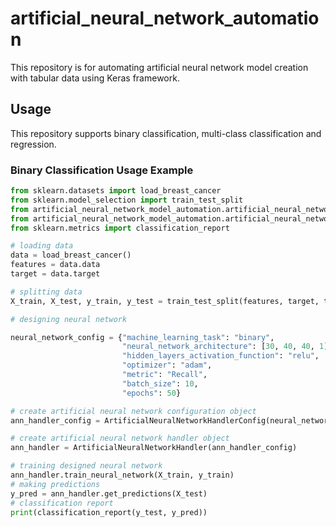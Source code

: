 # artificial_neural_network_automation
This repository is for automating artificial neural network model creation with tabular data using Keras framework.

## Usage
This repository supports binary classification, multi-class classification and regression.

### Binary Classification Usage Example
```python
from sklearn.datasets import load_breast_cancer
from sklearn.model_selection import train_test_split
from artificial_neural_network_model_automation.artificial_neural_network_handler import ArtificialNeuralNetworkHandlerConfig
from artificial_neural_network_model_automation.artificial_neural_network_handler import ArtificialNeuralNetworkHandler
from sklearn.metrics import classification_report

# loading data
data = load_breast_cancer()
features = data.data
target = data.target

# splitting data
X_train, X_test, y_train, y_test = train_test_split(features, target, test_size=0.33, random_state=42)

# designing neural network

neural_network_config = {"machine_learning_task": "binary",
                         "neural_network_architecture": [30, 40, 40, 1],
                         "hidden_layers_activation_function": "relu",
                         "optimizer": "adam",
                         "metric": "Recall",
                         "batch_size": 10,
                         "epochs": 50}

# create artificial neural network configuration object
ann_handler_config = ArtificialNeuralNetworkHandlerConfig(neural_network_config)

# create artificial neural network handler object
ann_handler = ArtificialNeuralNetworkHandler(ann_handler_config)

# training designed neural network
ann_handler.train_neural_network(X_train, y_train)
# making predictions
y_pred = ann_handler.get_predictions(X_test)
# classification report
print(classification_report(y_test, y_pred))
```